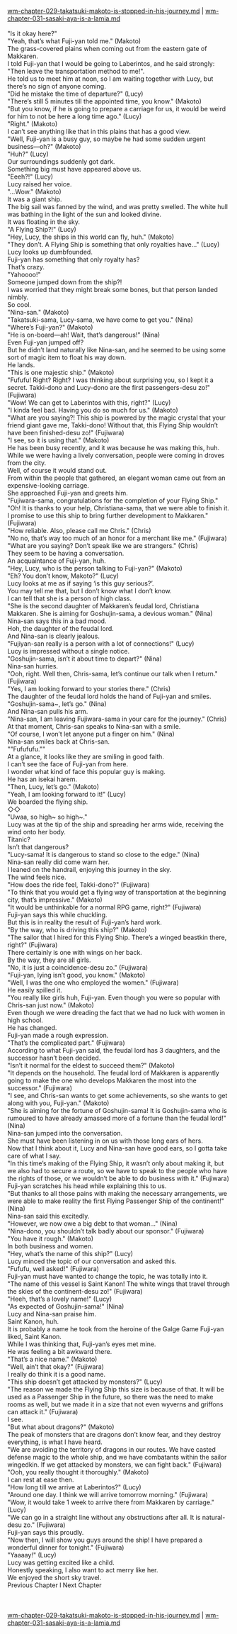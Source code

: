 [wm-chapter-029-takatsuki-makoto-is-stopped-in-his-journey.md](./wm-chapter-029-takatsuki-makoto-is-stopped-in-his-journey.md) | [wm-chapter-031-sasaki-aya-is-a-lamia.md](./wm-chapter-031-sasaki-aya-is-a-lamia.md) <br/>
<br/>
"Is it okay here?" <br/>
"Yeah, that’s what Fuji-yan told me." (Makoto)<br/>
The grass-covered plains when coming out from the eastern gate of Makkaren.<br/>
I told Fuji-yan that I would be going to Laberintos, and he said strongly: "Then leave the transportation method to me!".<br/>
He told us to meet him at noon, so I am waiting together with Lucy, but there’s no sign of anyone coming.<br/>
"Did he mistake the time of departure?" (Lucy)<br/>
"There’s still 5 minutes till the appointed time, you know." (Makoto)<br/>
"But you know, if he is going to prepare a carriage for us, it would be weird for him to not be here a long time ago." (Lucy)<br/>
"Right." (Makoto)<br/>
I can’t see anything like that in this plains that has a good view.<br/>
"Well, Fuji-yan is a busy guy, so maybe he had some sudden urgent business—oh?" (Makoto)<br/>
"Huh?" (Lucy)<br/>
Our surroundings suddenly got dark.<br/>
Something big must have appeared above us.<br/>
"Eeeh?!" (Lucy)<br/>
Lucy raised her voice.<br/>
"…Wow." (Makoto)<br/>
It was a giant ship.<br/>
The big sail was fanned by the wind, and was pretty swelled. The white hull was bathing in the light of the sun and looked divine.<br/>
It was floating in the sky.<br/>
"A Flying Ship?!" (Lucy)<br/>
"Hey, Lucy, the ships in this world can fly, huh." (Makoto)<br/>
"They don’t. A Flying Ship is something that only royalties have…" (Lucy)<br/>
Lucy looks up dumbfounded.<br/>
Fuji-yan has something that only royalty has? <br/>
That’s crazy.<br/>
"Yahoooo!" <br/>
Someone jumped down from the ship?! <br/>
I was worried that they might break some bones, but that person landed nimbly.<br/>
So cool.<br/>
"Nina-san." (Makoto)<br/>
"Takatsuki-sama, Lucy-sama, we have come to get you." (Nina)<br/>
"Where’s Fuji-yan?" (Makoto)<br/>
"He is on-board—ah! Wait, that’s dangerous!" (Nina)<br/>
Even Fuji-yan jumped off?<br/>
But he didn’t land naturally like Nina-san, and he seemed to be using some sort of magic item to float his way down.<br/>
He lands.<br/>
"This is one majestic ship." (Makoto)<br/>
"Fufufu! Right? Right? I was thinking about surprising you, so I kept it a secret. Takki-dono and Lucy-dono are the first passengers-desu zo!" (Fujiwara)<br/>
"Wow! We can get to Laberintos with this, right?" (Lucy)<br/>
"I kinda feel bad. Having you do so much for us." (Makoto)<br/>
"What are you saying?! This ship is powered by the magic crystal that your friend giant gave me, Takki-dono! Without that, this Flying Ship wouldn’t have been finished-desu zo!" (Fujiwara)<br/>
"I see, so it is using that." (Makoto)<br/>
He has been busy recently, and it was because he was making this, huh.<br/>
While we were having a lively conversation, people were coming in droves from the city. <br/>
Well, of course it would stand out.<br/>
From within the people that gathered, an elegant woman came out from an expensive-looking carriage.<br/>
She approached Fuji-yan and greets him.<br/>
"Fujiwara-sama, congratulations for the completion of your Flying Ship." <br/>
"Oh! It is thanks to your help, Christiana-sama, that we were able to finish it. I promise to use this ship to bring further development to Makkaren." (Fujiwara)<br/>
"How reliable. Also, please call me Chris." (Chris)<br/>
"No no, that’s way too much of an honor for a merchant like me." (Fujiwara)<br/>
"What are you saying? Don’t speak like we are strangers." (Chris)<br/>
They seem to be having a conversation.<br/>
An acquaintance of Fuji-yan, huh.<br/>
"Hey, Lucy, who is the person talking to Fuji-yan?" (Makoto)<br/>
"Eh? You don’t know, Makoto?" (Lucy)<br/>
Lucy looks at me as if saying ‘is this guy serious?’.<br/>
You may tell me that, but I don’t know what I don’t know.<br/>
I can tell that she is a person of high class.<br/>
"She is the second daughter of Makkaren’s feudal lord, Christiana Makkaren. She is aiming for Goshujin-sama, a devious woman." (Nina)<br/>
Nina-san says this in a bad mood.<br/>
Hoh, the daughter of the feudal lord.<br/>
And Nina-san is clearly jealous.<br/>
"Fujiyan-san really is a person with a lot of connections!" (Lucy)<br/>
Lucy is impressed without a single notice.<br/>
"Goshujin-sama, isn’t it about time to depart?" (Nina)<br/>
Nina-san hurries.<br/>
"Ooh, right. Well then, Chris-sama, let’s continue our talk when I return." (Fujiwara)<br/>
"Yes, I am looking forward to your stories there." (Chris)<br/>
The daughter of the feudal lord holds the hand of Fuji-yan and smiles.<br/>
"Goshujin-sama~, let’s go." (Nina)<br/>
And Nina-san pulls his arm.<br/>
"Nina-san, I am leaving Fujiwara-sama in your care for the journey." (Chris)<br/>
At that moment, Chris-san speaks to Nina-san with a smile.<br/>
"Of course, I won’t let anyone put a finger on him." (Nina)<br/>
Nina-san smiles back at Chris-san.<br/>
""Fufufufu.""<br/>
At a glance, it looks like they are smiling in good faith.<br/>
I can’t see the face of Fuji-yan from here.<br/>
I wonder what kind of face this popular guy is making.<br/>
He has an isekai harem.<br/>
"Then, Lucy, let’s go." (Makoto)<br/>
"Yeah, I am looking forward to it!" (Lucy)<br/>
We boarded the flying ship.<br/>
◇◇<br/>
"Uwaa, so high~ so high~." <br/>
Lucy was at the tip of the ship and spreading her arms wide, receiving the wind onto her body.<br/>
Titanic? <br/>
Isn’t that dangerous?<br/>
"Lucy-sama! It is dangerous to stand so close to the edge." (Nina)<br/>
Nina-san really did come warn her.<br/>
I leaned on the handrail, enjoying this journey in the sky.<br/>
The wind feels nice.<br/>
"How does the ride feel, Takki-dono?" (Fujiwara)<br/>
"To think that you would get a flying way of transportation at the beginning city, that’s impressive." (Makoto)<br/>
"It would be unthinkable for a normal RPG game, right?" (Fujiwara)<br/>
Fuji-yan says this while chuckling.<br/>
But this is in reality the result of Fuji-yan’s hard work.<br/>
"By the way, who is driving this ship?" (Makoto)<br/>
"The sailor that I hired for this Flying Ship. There’s a winged beastkin there, right?" (Fujiwara)<br/>
There certainly is one with wings on her back.<br/>
By the way, they are all girls.<br/>
"No, it is just a coincidence-desu zo." (Fujiwara)<br/>
"Fuji-yan, lying isn’t good, you know." (Makoto)<br/>
"Well, I was the one who employed the women." (Fujiwara)<br/>
He easily spilled it.<br/>
"You really like girls huh, Fuji-yan. Even though you were so popular with Chris-san just now." (Makoto)<br/>
Even though we were dreading the fact that we had no luck with women in high school.<br/>
He has changed.<br/>
Fuji-yan made a rough expression.<br/>
"That’s the complicated part." (Fujiwara)<br/>
According to what Fuji-yan said, the feudal lord has 3 daughters, and the successor hasn’t been decided.<br/>
"Isn’t it normal for the eldest to succeed them?" (Makoto)<br/>
"It depends on the household. The feudal lord of Makkaren is apparently going to make the one who develops Makkaren the most into the successor." (Fujiwara)<br/>
"I see, and Chris-san wants to get some achievements, so she wants to get along with you, Fuji-yan." (Makoto)<br/>
"She is aiming for the fortune of Goshujin-sama! It is Goshujin-sama who is rumoured to have already amassed more of a fortune than the feudal lord!" (Nina)<br/>
Nina-san jumped into the conversation.<br/>
She must have been listening in on us with those long ears of hers.<br/>
Now that I think about it, Lucy and Nina-san have good ears, so I gotta take care of what I say.<br/>
"In this time’s making of the Flying Ship, it wasn’t only about making it, but we also had to secure a route, so we have to speak to the people who have the rights of those, or we wouldn’t be able to do business with it." (Fujiwara)<br/>
Fuji-yan scratches his head while explaining this to us.<br/>
"But thanks to all those pains with making the necessary arrangements, we were able to make reality the first Flying Passenger Ship of the continent!" (Nina)<br/>
Nina-san said this excitedly.<br/>
"However, we now owe a big debt to that woman…" (Nina)<br/>
"Nina-dono, you shouldn’t talk badly about our sponsor." (Fujiwara)<br/>
"You have it rough." (Makoto)<br/>
In both business and women.<br/>
"Hey, what’s the name of this ship?" (Lucy)<br/>
Lucy minced the topic of our conversation and asked this.<br/>
"Fufufu, well asked!" (Fujiwara)<br/>
Fuji-yan must have wanted to change the topic, he was totally into it.<br/>
"The name of this vessel is Saint Kanon! The white wings that travel through the skies of the continent-desu zo!" (Fujiwara)<br/>
"Heeh, that’s a lovely name!" (Lucy)<br/>
"As expected of Goshujin-sama!" (Nina)<br/>
Lucy and Nina-san praise him.<br/>
Saint Kanon, huh.<br/>
It is probably a name he took from the heroine of the Galge Game Fuji-yan liked, Saint Kanon.<br/>
While I was thinking that, Fuji-yan’s eyes met mine.<br/>
He was feeling a bit awkward there.<br/>
"That’s a nice name." (Makoto)<br/>
"Well, ain’t that okay?" (Fujiwara)<br/>
I really do think it is a good name.<br/>
"This ship doesn’t get attacked by monsters?" (Lucy)<br/>
"The reason we made the Flying Ship this size is because of that. It will be used as a Passenger Ship in the future, so there was the need to make rooms as well, but we made it in a size that not even wyverns and griffons can attack it." (Fujiwara)<br/>
I see.<br/>
"But what about dragons?" (Makoto) <br/>
The peak of monsters that are dragons don’t know fear, and they destroy everything, is what I have heard.<br/>
"We are avoiding the territory of dragons in our routes. We have casted defense magic to the whole ship, and we have combatants within the sailor wingedkin. If we get attacked by monsters, we can fight back." (Fujiwara)<br/>
"Ooh, you really thought it thoroughly." (Makoto)<br/>
I can rest at ease then.<br/>
"How long till we arrive at Laberintos?" (Lucy)<br/>
"Around one day. I think we will arrive tomorrow morning." (Fujiwara)<br/>
"Wow, it would take 1 week to arrive there from Makkaren by carriage." (Lucy)<br/>
"We can go in a straight line without any obstructions after all. It is natural-desu zo." (Fujiwara)<br/>
Fuji-yan says this proudly.<br/>
"Now then, I will show you guys around the ship! I have prepared a wonderful dinner for tonight." (Fujiwara)<br/>
"Yaaaay!" (Lucy)<br/>
Lucy was getting excited like a child.<br/>
Honestly speaking, I also want to act merry like her.<br/>
We enjoyed the short sky travel.<br/>
Previous Chapter l Next Chapter<br/>
<br/>
<br/> <br/>
[wm-chapter-029-takatsuki-makoto-is-stopped-in-his-journey.md](./wm-chapter-029-takatsuki-makoto-is-stopped-in-his-journey.md) | [wm-chapter-031-sasaki-aya-is-a-lamia.md](./wm-chapter-031-sasaki-aya-is-a-lamia.md) <br/>
